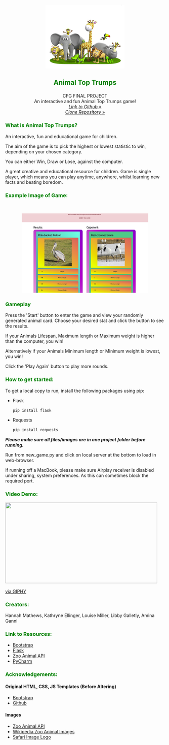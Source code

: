 <br />
<p align="center">
    <img src="static/safari.png" alt="safari_logo" width="250" height="200"></p>

## <p align="center"><strong><span style="color:green">Animal Top Trumps</span></strong>
<p align="center">
    CFG FINAL PROJECT<br>
An interactive and fun Animal Top Trumps game!<br>
<a href="https://github.com/hanmat44/CFGFinalProject"><i>Link to Github »</i></a>
<a href="https://github.com/hanmat44/CFGFinalProject.git"><i><br>Clone Repository »</i></a>
    </p>

### <span style="color:green">What is Animal Top Trumps?</span>

An interactive, fun and educational game for children.

The aim of the game is to pick the highest or lowest statistic to win, depending on your chosen category.

You can either Win, Draw or Lose, against the computer.

A great creative and educational resource for children. Game is single player, which means you can play anytime, anywhere, whilst learning new facts and beating boredom.

### <span style="color:green">Example Image of Game:</span>
<br>
<p align="center">
    <img src="static/example.png" alt="safari_logo" width="400" height="250">
  </p>

### <span style="color:green">Gameplay</span>

Press the 'Start' button to enter the game and view your randomly generated animal card.
Choose your desired stat and click the button to see the results.

If your Animals Lifespan, Maximum length or Maximum weight is higher than the computer, you win!

Alternatively if your Animals Minimum length or Minimum weight is lowest, you win!

Click the 'Play Again' button to play more rounds.

### <span style="color:green">How to get started:</span>

To get a local copy to run, install the following packages using pip:

- Flask
  ```sh
  pip install flask
  
- Requests
  ```sh
  pip install requests

***Please make sure all files/images are in one project folder before running.***

Run from new_game.py and click on local server at the bottom to load in web-browser.

If running off a MacBook, please make sure Airplay receiver is disabled under sharing, system preferences.
As this can sometimes block the required port. 

### <span style="color:green">Video Demo:</span>
<img src="https://giphy.com/embed/Z3fxcv71VS2LkqLbwp" width="480" height="254" frameBorder="0" class="giphy-embed" allowFullScreen></iframe><p><a href="https://giphy.com/gifs/Z3fxcv71VS2LkqLbwp">via GIPHY</a></p>

### <span style="color:green">Creators:</span>

Hannah Mathews, Kathryne Ellinger, Louise Miller, Libby Galletly, Amina Ganni

### <span style="color:green">Link to Resources:</span>

- [Bootstrap](https://getbootstrap.com)
- [Flask](https://flask.palletsprojects.com)
- [Zoo Animal API](https://zoo-animal-api.herokuapp.com)
- [PyCharm](https://www.jetbrains.com/pycharm/)

### <span style="color:green">Acknowledgements:</span>

#### Original HTML, CSS, JS Templates (Before Altering)
- [Bootstrap](https://getbootstrap.com)
- [Github](https://github.com/catprior?tab=repositories)

#### Images
- [Zoo Animal API](https://zoo-animal-api.herokuapp.com)
- [Wikipedia Zoo Animal Images](https://www.wikipedia.com)
- [Safari Image Logo](https://ih0.redbubble.net/image.366065656.8788/flat,1000x1000,075,f.u3.jpg)




